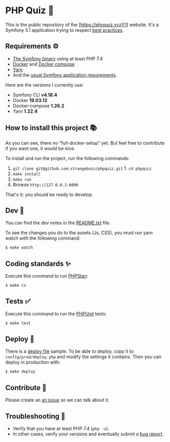 PHP Quiz 🐘
===========

This is the public repository of the [https://phpquiz.xyz][1] website. It's a
Symfony 5.1 application trying to respect [best practices][12].


Requirements ⚙
--------------

  * [The Symfony binary][4] using at least PHP 7.4
  * [Docker][5] and [Docker compose][6]
  * [Yarn][7]
  * And the [usual Symfony application requirements][2].

Here are the versions I currently use:

  * Symfony CLI **v4.18.4**
  * Docker **19.03.12**
  * Docker-compose **1.26.2**
  * Yarn **1.22.4**


How to install this project 📚
------------------------------

As you can see, there no "full-docker-setup" yet. But feel free to contribute if
you want one, it would be nice.

To install and run the project, run the following commands:

  1. `git clone git@github.com:strangebuzz/phpquiz.git`
                   1. `cd phpquiz`
  1. `make install`
  1. `make run`
  1. Browse `http://127.0.0.1:8006`

That's it; you should be ready to develop.


Dev 📔
------

You can find the dev notes in the [README.txt][8] file.

To see the changes you do to the assets (Js, CSS), you must run yarn watch with the
following command:

```bash
$ make watch
```


Coding standards ✨
-------------------

Execute this command to run [PHPStan][9]:

```bash
$ make cs
```


Tests ✅
--------

Execute this command to run the [PHPUnit][11] tests:

```bash
$ make test
```


Deploy 🚀
--------

There is a [deploy file][10] sample. To be able to deploy, copy it to `config/prod/deploy.php`
and modify the settings it contains. Then you can deploy in production with:

```bash
$ make deploy
```


Contribute 🤝
-------------

Please create an [an issue][3] so we can talk about it.


Troubleshooting 🐛
-----------------

  * Verify that you have at least PHP *7.4* (`php -v`).
  * In other cases, verify your versions and eventually submit a [bug report][3].


[1]: https://phpquiz.xyz
[2]: https://symfony.com/doc/current/setup.html#technical-requirements
[3]: https://github.com/strangebuzz/phpquiz/issues
[4]: https://symfony.com/download
[5]: https://www.docker.com/get-started
[6]: https://docs.docker.com/compose/
[7]: https://yarnpkg.com/
[8]: README.txt
[9]: https://github.com/phpstan/phpstan
[10]: config/prod/deploy_sample.php
[11]: https://phpunit.de/
[12]: https://www.strangebuzz.com/en/blog/what-are-your-symfony-best-practices
